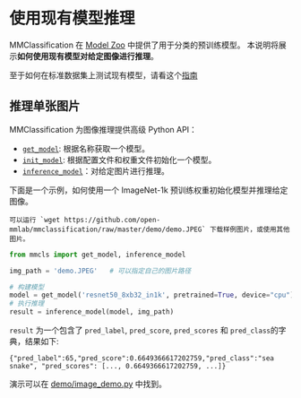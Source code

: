 # 使用现有模型推理

MMClassification 在 [Model Zoo](../modelzoo_statistics.md) 中提供了用于分类的预训练模型。
本说明将展示**如何使用现有模型对给定图像进行推理**。

至于如何在标准数据集上测试现有模型，请看这个[指南](./train_test.md#测试)

## 推理单张图片

MMClassification 为图像推理提供高级 Python API：

- [`get_model`](mmcls.apis.get_model): 根据名称获取一个模型。
- [`init_model`](mmcls.apis.init_model): 根据配置文件和权重文件初始化一个模型。
- [`inference_model`](mmcls.apis.inference_model)：对给定图片进行推理。

下面是一个示例，如何使用一个 ImageNet-1k 预训练权重初始化模型并推理给定图像。

```{note}
可以运行 `wget https://github.com/open-mmlab/mmclassification/raw/master/demo/demo.JPEG` 下载样例图片，或使用其他图片。
```

```python
from mmcls import get_model, inference_model

img_path = 'demo.JPEG'   # 可以指定自己的图片路径

# 构建模型
model = get_model('resnet50_8xb32_in1k', pretrained=True, device="cpu")  # `device` 可以为 'cuda:0'
# 执行推理
result = inference_model(model, img_path)
```

`result` 为一个包含了 `pred_label`, `pred_score`, `pred_scores` 和 `pred_class`的字典，结果如下:

```text
{"pred_label":65,"pred_score":0.6649366617202759,"pred_class":"sea snake", "pred_scores": [..., 0.6649366617202759, ...]}
```

演示可以在 [demo/image_demo.py](https://github.com/open-mmlab/mmclassification/blob/1.x/demo/image_demo.py) 中找到。
